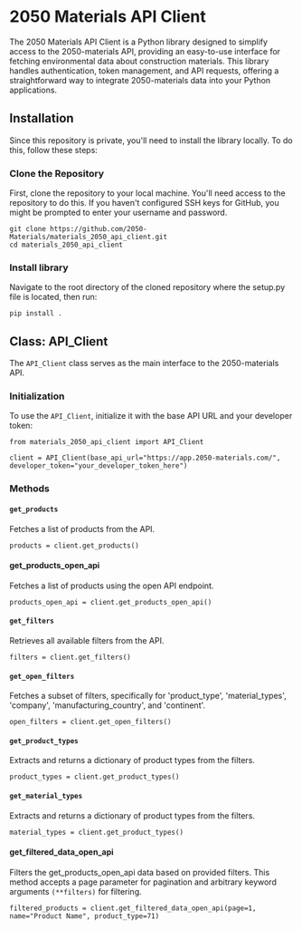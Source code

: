# 2050 Materials API Client

The 2050 Materials API Client is a Python library designed to simplify access to the 2050-materials API, providing an easy-to-use interface for fetching environmental data about construction materials. This library handles authentication, token management, and API requests, offering a straightforward way to integrate 2050-materials data into your Python applications.

## Installation

Since this repository is private, you'll need to install the library locally. To do this, follow these steps:

### Clone the Repository

First, clone the repository to your local machine. You'll need access to the repository to do this. If you haven't configured SSH keys for GitHub, you might be prompted to enter your username and password.

```
git clone https://github.com/2050-Materials/materials_2050_api_client.git
cd materials_2050_api_client
```

### Install library
Navigate to the root directory of the cloned repository where the setup.py file is located, then run:
```
pip install .
```

## Class: API_Client

The `API_Client` class serves as the main interface to the 2050-materials API.

### Initialization

To use the `API_Client`, initialize it with the base API URL and your developer token:

```
from materials_2050_api_client import API_Client

client = API_Client(base_api_url="https://app.2050-materials.com/", developer_token="your_developer_token_here")
```


### Methods

#### `get_products`

Fetches a list of products from the API.

```
products = client.get_products()
```

#### get_products_open_api
Fetches a list of products using the open API endpoint.

```
products_open_api = client.get_products_open_api()
```

#### `get_filters`
Retrieves all available filters from the API.

```
filters = client.get_filters()
```

#### `get_open_filters`
Fetches a subset of filters, specifically for 'product_type', 'material_types', 'company', 'manufacturing_country', and 'continent'.

```
open_filters = client.get_open_filters()
```

#### `get_product_types`
Extracts and returns a dictionary of product types from the filters.

```
product_types = client.get_product_types()

```

#### `get_material_types`
Extracts and returns a dictionary of product types from the filters.

```
material_types = client.get_product_types()

```

#### get_filtered_data_open_api
Filters the get_products_open_api data based on provided filters. This method accepts a page parameter for pagination and arbitrary keyword arguments `(**filters)` for filtering.
```
filtered_products = client.get_filtered_data_open_api(page=1, name="Product Name", product_type=71)
```